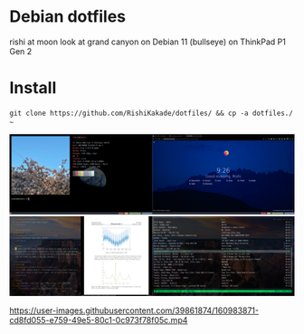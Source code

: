 # Debian dotfiles
rishi at moon look at grand canyon on Debian 11 (bullseye) on ThinkPad P1 Gen 2

# Install
	git clone https://github.com/RishiKakade/dotfiles/ && cp -a dotfiles./ ~

![Screenshot](https://github.com/RishiKakade/dotfiles/blob/main/screen1.png)
![Screenshot](https://github.com/RishiKakade/dotfiles/blob/main/screen2.png)

https://user-images.githubusercontent.com/39861874/160983871-cd8fd055-e759-49e5-80c1-0c973f78f05c.mp4
